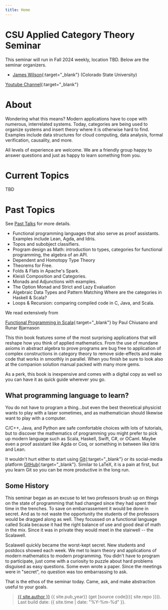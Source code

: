 ```yaml
---
title: Home
---
```


# CSU Applied Category Theory Seminar

This seminar will run in Fall 2024 weekly, location TBD. Below are the seminar organizers.


- [James Wilson](https://www.math.colostate.edu/~jwilson/wilson.html){:target="_blank"} (Colorado State University)

[Youtube Channel](https://www.youtube.com/channel/UCKcw90MiMPcopdQZZUbv2mw){:target="_blank"}

# About

Wondering what this means? Modern applications have to cope with numerous, interrelated systems. Today, categories are being used to organize systems and insert theory where it is otherwise hard to find. Examples include data structures for cloud computing, data analysis, formal verification, causality, and more.

All levels of experience are welcome. We are a friendly group happy to answer questions and just as happy to learn something from you.

# Current Topics

TBD


# Past Topics

See [Past Talks](./01-past.html) for more details.

- Functional programming languages that also serve as proof assistants. Examples include Lean, Agda, and Idris. 
- Topos and subobject classifiers.
- Program design as Math: introduction to types, categories for functional programming, the algebra of an API.
- Dependent and Homotopy Type Theory
- Theorems for Free.
- Folds & Flats in Apache's Spark.
- Kleisli Composition and Categories.
- Monads and Adjunctions with examples.
- The Option Monad and Strict and Lazy Evaluation
- Algebraic Data Types and Pattern Matching
Where are the categories in Haskell & Scala?
- Loops & Recursion: comparing compiled code in C, Java, and Scala.

We read extensively from

[Functional Programming in Scala](https://www.manning.com/books/functional-programming-in-scala){:target="_blank"} by Paul Chiusano and Runar Bjarnason

This thin book features some of the most surprising applications that will reshape how you think of applied mathematics. From the use of mundane axioms in abstract algebra to prove programs are bug free to application of complex constructions in category theory to remove side-effects and make code that works in smoothly in parallel. When you finish be sure to look also at the
companion solution manual packed with many more gems.

As a perk, this book is inexpensive and comes with a digital copy as well so you can have it as quick guide wherever you go.

## What programming language to learn?

You do not have to program a thing...but even the best theoretical physicist wants to play with a laser sometimes, and as mathematician should likewise want to play with a computer.

C/C++, Java, and Python are safe comfortable choices with lots of tutorials, but to discover the mathematics of programming you might prefer to pick up modern language such as Scala, Haskell, Swift, C#, or OCaml. Maybe even a proof assistant like Agda or Coq, or something in between like Idris and Lean.

It wouldn't hurt either to start using [Git](https://git-scm.com/){:target="_blank"} or its social-media platform [GitHub](https://github.com/){:target="_blank"}. Similar to LaTeX, it is a pain at first, but you learn Git so you can be more productive in the long run.

## Some History

This seminar began as an excuse to let two professors brush up on things on the state of programming that had changed since they had spent their time in the trenches. To save on embarrassement it would be done in secret. And as to not waste the opportunity the students of the professors would be dragged along as well. They focussed on a functional language called Scala because it had the right balance of use and good deal of math in the mix. Since it was in private they would meet in the stairwell -- the Scalawell.

Scalawell quickly became the worst-kept secret. New students and postdocs showed each week. We met to learn theory and applications of modern mathematics to modern programming. You didn't have to program to participate, just come with a curiosity to puzzle about hard problems disguised as easy questions. Some even wrote a paper. Since the meetings were in "secret", no question was too embarrassing to ask.

That is the ethos of the seminar today. Came, ask, and make abstraction useful to your goals.

> <a href="https://github.com/{{ site.github_username }}">{{ site.author }}</a> {{ site.pub_year}} (get [source code]({{ site.repo }})).
> Last build date: {{ site.time | date: "%Y-%m-%d" }}.
